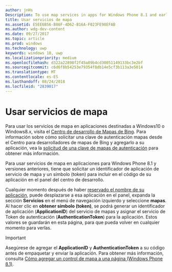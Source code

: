 ```yaml
---
author: jnHs
Description: To use map services in apps for Windows Phone 8.1 and earlier, you need a map service application ID and a token to include in your app's code. You can get this token in the Dev Center dashboard.
title: Usar servicios de mapa
ms.assetid: E5EE6B56-B86F-4D62-B16A-F023FE98EFAB
ms.author: wdg-dev-content
ms.date: 09/27/2017
ms.topic: article
ms.prod: windows
ms.technology: uwp
keywords: windows 10, uwp
ms.localizationpriority: medium
ms.openlocfilehash: d322a22898f2f45a89b4cd30051149133bc3e2bf
ms.sourcegitcommit: c6d6f8b54253e79354f8db14e5cf3b113a3e5014
ms.translationtype: MT
ms.contentlocale: es-ES
ms.lasthandoff: 08/24/2018
ms.locfileid: "2839017"
---
```

# <a name="use-map-services"></a>Usar servicios de mapa

Para usar los servicios de mapa en aplicaciones destinadas a Windows10 o Windows8.x, visita el [Centro de desarrollo de Mapas de Bing](http://go.microsoft.com/fwlink/p/?LinkId=614880). Para información sobre cómo solicitar una clave de autenticación mapas desde el Centro para desarrolladores de mapas de Bing y agregarlo a su aplicación, vea la [solicitud de una clave de mapas de autenticación](../maps-and-location/authentication-key.md) para obtener más información. 

Para usar servicios de mapa en aplicaciones para Windows Phone 8.1 y versiones anteriores, tiene que solicitar un identificador de aplicación de servicio de mapa y un símbolo (token) para incluir en el código de su aplicación en el panel del centro de desarrollo.

Cualquier momento después de haber [reservado el nombre de su aplicación](create-your-app-by-reserving-a-name.md), puede desplazarse a esa aplicación en el panel, expanda la sección **Servicios** en el menú de navegación izquierdo y seleccione **mapas**. Al hacer clic en **obtener símbolo (token)**, se podrá generar un identificador de aplicación (**ApplicationID**) del servicio de mapas y asignar el servicio de Token de autenticación (**AuthenticationToken**) para la aplicación. Estos valores se guardarán en esta página, para que pueda volver en cualquier momento para verlas.

> [!IMPORTANT]
> Asegúrese de agregar el **ApplicationID** y **AuthenticationToken** a su código antes de empaquetar y enviar la aplicación. Para obtener más información, consulta [Cómo agregar un control de mapa a una página (Windows Phone 8.1)](http://go.microsoft.com/fwlink/p/?LinkId=614882).

 

 




